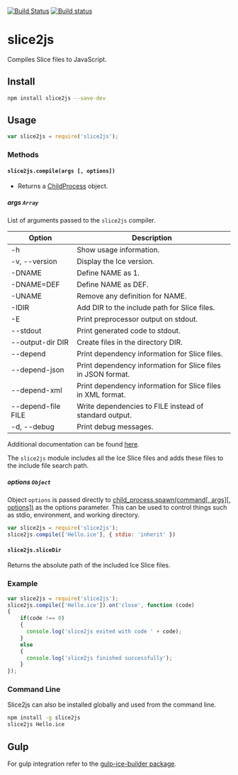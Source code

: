 [![Build Status](https://travis-ci.org/zeroc-ice/npm-slice2js.svg)](https://travis-ci.org/zeroc-ice/npm-slice2js)
[![Build status](https://ci.appveyor.com/api/projects/status/fh4mgtodjogvrigp/branch/master?svg=true)](https://ci.appveyor.com/project/zeroc/npm-slice2js/branch/master)

# slice2js
Compiles Slice files to JavaScript.

## Install
```bash
npm install slice2js --save-dev
```

## Usage
```js
var slice2js = require('slice2js');
```

### Methods

#### `slice2js.compile(args [, options])`
* Returns a [ChildProcess](https://nodejs.org/api/child_process.html#child_process_class_childprocess) object.

##### args `Array`
List of arguments passed to the `slice2js` compiler.

| Option              | Description                                                  |
| ------------------- | ------------------------------------------------------------ |
| -h                  | Show usage information.                                      |
| -v, --version       | Display the Ice version.                                     |
| -DNAME              | Define NAME as 1.                                            |
| -DNAME=DEF          | Define NAME as DEF.                                          |
| -UNAME              | Remove any definition for NAME.                              |
| -IDIR               | Add DIR to the include path for Slice files.                 |
| -E                  | Print preprocessor output on stdout.                         |
| --stdout            | Print generated code to stdout.                              |
| --output-dir DIR    | Create files in the directory DIR.                           |
| --depend            | Print dependency information for Slice files.                |
| --depend-json       | Print dependency information for Slice files in JSON format. |
| --depend-xml        | Print dependency information for Slice files in XML format.  |
| --depend-file FILE  | Write dependencies to FILE instead of standard output.       |
| -d, --debug         | Print debug messages.                                        |

Additional documentation can be found [here](https://doc.zeroc.com/display/Ice37/slice2js+Command-Line+Options).

The `slice2js` module includes all the Ice Slice files and adds these files to the include file search path.

##### options `Object`
Object `options` is passed directly to [child_process.spawn(command[, args][, options])](https://nodejs.org/api/child_processhtml#child_process_child_process_spawn_command_args_options) as the options parameter. This can be used to control things such as stdio, environment, and working directory.

```js
var slice2js = require('slice2js');
slice2js.compile(['Hello.ice'], { stdio: 'inherit' })
```

#### `slice2js.sliceDir`
Returns the absolute path of the included Ice Slice files.

### Example
```js
var slice2js = require('slice2js');
slice2js.compile(['Hello.ice']).on('close', function (code)
{
    if(code !== 0)
    {
      console.log('slice2js exited with code ' + code);
    }
    else
    {
      console.log('slice2js finished successfully');
    }
});
```

### Command Line
Slice2js can also be installed globally and used from the command line.

```bash
npm install -g slice2js
slice2js Hello.ice
```

## Gulp
For gulp integration refer to the [gulp-ice-builder package](https://github.com/zeroc-ice/gulp-ice-builder).
